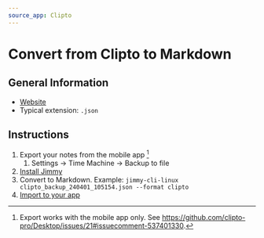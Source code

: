 ```yaml
---
source_app: Clipto
---
```


# Convert from Clipto to Markdown

## General Information

- [Website](https://github.com/clipto-pro/Desktop)
- Typical extension: `.json`

## Instructions

1. Export your notes from the mobile app [^export]
    1. Settings → Time Machine → Backup to file
2. [Install Jimmy](../index.md#installation)
3. Convert to Markdown. Example: `jimmy-cli-linux clipto_backup_240401_105154.json --format clipto`
4. [Import to your app](../import_instructions.md)

[^export]: Export works with the mobile app only. See <https://github.com/clipto-pro/Desktop/issues/21#issuecomment-537401330>.

